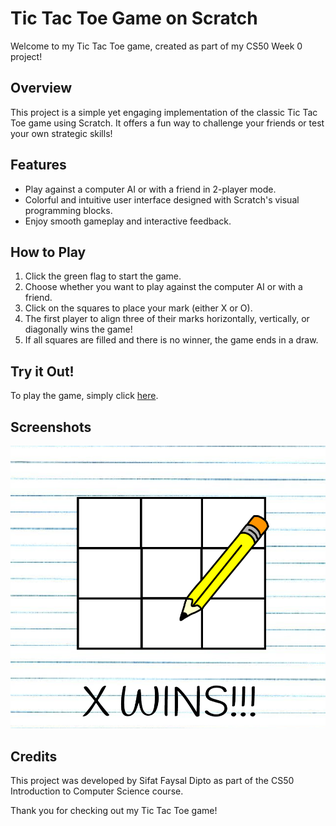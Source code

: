 # Tic Tac Toe Game on Scratch

Welcome to my Tic Tac Toe game, created as part of my CS50 Week 0 project!

## Overview

This project is a simple yet engaging implementation of the classic Tic Tac Toe game using Scratch. It offers a fun way to challenge your friends or test your own strategic skills!

## Features

- Play against a computer AI or with a friend in 2-player mode.
- Colorful and intuitive user interface designed with Scratch's visual programming blocks.
- Enjoy smooth gameplay and interactive feedback.

## How to Play

1. Click the green flag to start the game.
2. Choose whether you want to play against the computer AI or with a friend.
3. Click on the squares to place your mark (either X or O).
4. The first player to align three of their marks horizontally, vertically, or diagonally wins the game!
5. If all squares are filled and there is no winner, the game ends in a draw.

## Try it Out!

To play the game, simply click [here](https://scratch.mit.edu/projects/1022941547).

## Screenshots

![Tic Tac Toe Game Screenshot](https://github.com/sifatfaysaldipto/CS50/blob/main/Week%200%20Scratch/tic-tac-toe-scratch.png)

## Credits

This project was developed by Sifat Faysal Dipto as part of the CS50 Introduction to Computer Science course.

Thank you for checking out my Tic Tac Toe game!
